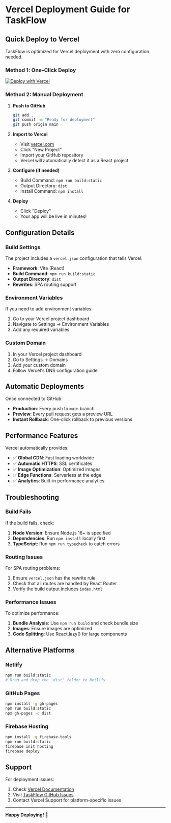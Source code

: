 # Vercel Deployment Guide for TaskFlow

## Quick Deploy to Vercel

TaskFlow is optimized for Vercel deployment with zero configuration needed.

### Method 1: One-Click Deploy

[![Deploy with Vercel](https://vercel.com/button)](https://vercel.com/new/clone?repository-url=https://github.com/yourusername/taskflow)

### Method 2: Manual Deployment

1. **Push to GitHub**

   ```bash
   git add .
   git commit -m "Ready for deployment"
   git push origin main
   ```

2. **Import to Vercel**

   - Visit [vercel.com](https://vercel.com)
   - Click "New Project"
   - Import your GitHub repository
   - Vercel will automatically detect it as a React project

3. **Configure (if needed)**

   - Build Command: `npm run build:static`
   - Output Directory: `dist`
   - Install Command: `npm install`

4. **Deploy**
   - Click "Deploy"
   - Your app will be live in minutes!

## Configuration Details

### Build Settings

The project includes a `vercel.json` configuration that tells Vercel:

- **Framework**: Vite (React)
- **Build Command**: `npm run build:static`
- **Output Directory**: `dist`
- **Rewrites**: SPA routing support

### Environment Variables

If you need to add environment variables:

1. Go to your Vercel project dashboard
2. Navigate to Settings → Environment Variables
3. Add any required variables

### Custom Domain

1. In your Vercel project dashboard
2. Go to Settings → Domains
3. Add your custom domain
4. Follow Vercel's DNS configuration guide

## Automatic Deployments

Once connected to GitHub:

- **Production**: Every push to `main` branch
- **Preview**: Every pull request gets a preview URL
- **Instant Rollback**: One-click rollback to previous versions

## Performance Features

Vercel automatically provides:

- ✅ **Global CDN**: Fast loading worldwide
- ✅ **Automatic HTTPS**: SSL certificates
- ✅ **Image Optimization**: Optimized images
- ✅ **Edge Functions**: Serverless at the edge
- ✅ **Analytics**: Built-in performance analytics

## Troubleshooting

### Build Fails

If the build fails, check:

1. **Node Version**: Ensure Node.js 16+ is specified
2. **Dependencies**: Run `npm install` locally first
3. **TypeScript**: Run `npm run typecheck` to catch errors

### Routing Issues

For SPA routing problems:

1. Ensure `vercel.json` has the rewrite rule
2. Check that all routes are handled by React Router
3. Verify the build output includes `index.html`

### Performance Issues

To optimize performance:

1. **Bundle Analysis**: Use `npm run build` and check bundle size
2. **Images**: Ensure images are optimized
3. **Code Splitting**: Use React.lazy() for large components

## Alternative Platforms

### Netlify

```bash
npm run build:static
# Drag and drop the 'dist' folder to Netlify
```

### GitHub Pages

```bash
npm install -g gh-pages
npm run build:static
npx gh-pages -d dist
```

### Firebase Hosting

```bash
npm install -g firebase-tools
npm run build:static
firebase init hosting
firebase deploy
```

## Support

For deployment issues:

1. Check [Vercel Documentation](https://vercel.com/docs)
2. Visit [TaskFlow GitHub Issues](https://github.com/yourusername/taskflow/issues)
3. Contact Vercel Support for platform-specific issues

---

**Happy Deploying! 🚀**
